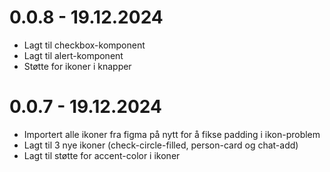 # 0.0.8 - 19.12.2024

- Lagt til checkbox-komponent
- Lagt til alert-komponent
- Støtte for ikoner i knapper

# 0.0.7 - 19.12.2024

- Importert alle ikoner fra figma på nytt for å fikse padding i ikon-problem
- Lagt til 3 nye ikoner (check-circle-filled, person-card og chat-add)
- Lagt til støtte for accent-color i ikoner
